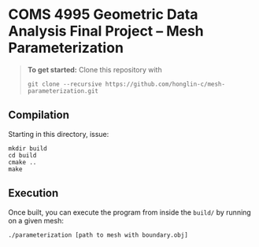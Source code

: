 # COMS 4995 Geometric Data Analysis Final Project – Mesh Parameterization

> **To get started:** Clone this repository with
> 
>     git clone --recursive https://github.com/honglin-c/mesh-parameterization.git
>

## Compilation
Starting in this directory, issue:

    mkdir build
    cd build
    cmake ..
    make 

## Execution

Once built, you can execute the program from inside the `build/` by running
on a given mesh:

    ./parameterization [path to mesh with boundary.obj]
